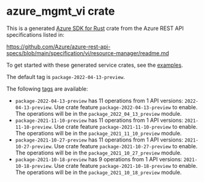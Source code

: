 # azure_mgmt_vi crate

This is a generated [Azure SDK for Rust](https://github.com/Azure/azure-sdk-for-rust) crate from the Azure REST API specifications listed in:

https://github.com/Azure/azure-rest-api-specs/blob/main/specification/vi/resource-manager/readme.md

To get started with these generated service crates, see the [examples](https://github.com/Azure/azure-sdk-for-rust/blob/main/services/README.md#examples).

The default tag is `package-2022-04-13-preview`.

The following [tags](https://github.com/Azure/azure-sdk-for-rust/blob/main/services/tags.md) are available:

- `package-2022-04-13-preview` has 11 operations from 1 API versions: `2022-04-13-preview`. Use crate feature `package-2022-04-13-preview` to enable. The operations will be in the `package_2022_04_13_preview` module.
- `package-2021-11-10-preview` has 11 operations from 1 API versions: `2021-11-10-preview`. Use crate feature `package-2021-11-10-preview` to enable. The operations will be in the `package_2021_11_10_preview` module.
- `package-2021-10-27-preview` has 11 operations from 1 API versions: `2021-10-27-preview`. Use crate feature `package-2021-10-27-preview` to enable. The operations will be in the `package_2021_10_27_preview` module.
- `package-2021-10-18-preview` has 9 operations from 1 API versions: `2021-10-18-preview`. Use crate feature `package-2021-10-18-preview` to enable. The operations will be in the `package_2021_10_18_preview` module.
